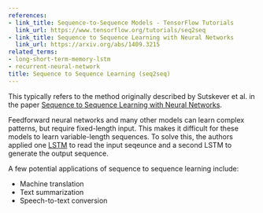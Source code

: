 ```yaml
---
references:
- link_title: Sequence-to-Sequence Models - TensorFlow Tutorials
  link_url: https://www.tensorflow.org/tutorials/seq2seq
- link_title: Sequence to Sequence Learning with Neural Networks
  link_url: https://arxiv.org/abs/1409.3215
related_terms:
- long-short-term-memory-lstm
- recurrent-neural-network
title: Sequence to Sequence Learning (seq2seq)
---
```

This typically refers to the method originally described by Sutskever et al. in the paper
[Sequence to Sequence Learning with Neural Networks][1].

Feedforward neural networks and many other models can learn complex patterns, but require fixed-length
input. This makes it difficult for these models to learn variable-length sequences. To solve this,
the authors applied one [LSTM](/terms/long-short-term-memory-lstm/) to read the input seqeunce
and a second LSTM to generate the output sequence.

A few potential applications of sequence to sequence learning include:

 - Machine translation
 - Text summarization
 - Speech-to-text conversion

[1]: https://arxiv.org/abs/1409.3215